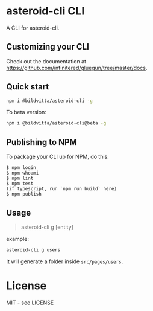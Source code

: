 # asteroid-cli CLI

A CLI for asteroid-cli.

## Customizing your CLI

Check out the documentation at https://github.com/infinitered/gluegun/tree/master/docs.
## Quick start

```bash
npm i @bildvitta/asteroid-cli -g
```

To beta version:
```bash
npm i @bildvitta/asteroid-cli@beta -g
```

## Publishing to NPM

To package your CLI up for NPM, do this:

```shell
$ npm login
$ npm whoami
$ npm lint
$ npm test
(if typescript, run `npm run build` here)
$ npm publish
```

## Usage

> asteroid-cli g [entity]

example:

```bash
asteroid-cli g users
```

It will generate a folder inside `src/pages/users`.

# License

MIT - see LICENSE

